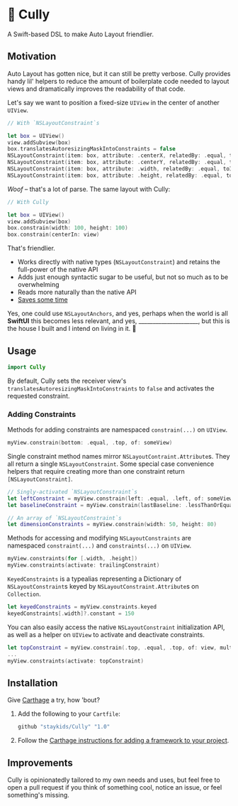 # 🏡 Cully
A Swift-based DSL to make Auto Layout friendlier.

## Motivation

Auto Layout has gotten nice, but it can still be pretty verbose. Cully provides handy lil' helpers to reduce the amount of boilerplate code needed to layout views and dramatically improves the readability of that code.

Let's say we want to position a fixed-size `UIView` in the center of another `UIView`.

```swift
// With `NSLayoutConstraint`s

let box = UIView()
view.addSubview(box)
box.translatesAutoresizingMaskIntoConstraints = false
NSLayoutConstraint(item: box, attribute: .centerX, relatedBy: .equal, toItem: view, attribute: .centerX, multiplier: 1.0, constant: 0).isActive = true
NSLayoutConstraint(item: box, attribute: .centerY, relatedBy: .equal, toItem: view, attribute: .centerY, multiplier: 1.0, constant: 0).isActive = true
NSLayoutConstraint(item: box, attribute: .width, relatedBy: .equal, toItem: nil, attribute: .notAnAttribute, multiplier: 1.0, constant: 100).isActive = true
NSLayoutConstraint(item: box, attribute: .height, relatedBy: .equal, toItem: nil, attribute: .notAnAttribute, multiplier: 1.0, constant: 100).isActive = true
```

*Woof* – that's a lot of parse. The same layout with Cully:

```swift
// With Cully

let box = UIView()
view.addSubview(box)
box.constrain(width: 100, height: 100)
box.constrain(centerIn: view)
```

That's friendlier.

- Works directly with native types (`NSLayoutConstraint`) and retains the full-power of the native API
- Adds just enough syntactic sugar to be useful, but not so much as to be overwhelming
- Reads more naturally than the native API
- [Saves some time](https://twitter.com/BigZaphod/status/1149876955879268354)

Yes, one could use `NSLayoutAnchors`, and yes, perhaps when the world is all **SwiftUI** this becomes less relevant, and yes, _____________________, but this is the house I built and I intend on living in it. 🏡

## Usage

```swift
import Cully
```

By default, Cully sets the receiver view's `translatesAutoresizingMaskIntoConstraints` to `false` and activates the requested constraint.

### Adding Constraints

Methods for adding constraints are namespaced `constrain(...)` on `UIView`.

```swift
myView.constrain(bottom: .equal, .top, of: someView)
```

Single constraint method names mirror `NSLayoutContraint.Attribute`s. They all return a single `NSLayoutConstraint`. Some special case convenience helpers that require creating more than one constraint return `[NSLayoutConstraint]`.

```swift
// Singly-activated `NSLayoutConstraint`s
let leftConstraint = myView.constrain(left: .equal, .left, of: someView)
let baselineConstraint = myView.constrain(lastBaseline: .lessThanOrEqual, .lastBaseline, of: someView)

// An array of `NSLayoutConstraint`s
let dimensionConstraints = myView.constrain(width: 50, height: 80)
```

Methods for accessing and modifying `NSLayoutConstraints` are namespaced `constraint(...)` and `constraints(...)`  on `UIView`.

```swift
myView.constraints(for [.width, .height])
myView.constraints(activate: trailingConstraint)
```

`KeyedConstraints` is a typealias representing a Dictionary of `NSLayoutConstraint`s keyed by `NSLayoutConstraint.Attribute`s on `Collection`.

```swift
let keyedConstraints = myView.constraints.keyed
keyedConstraints[.width]?.constant = 150
```

You can also easily access the native `NSLayoutConstraint` initialization API, as well as a helper on `UIView` to activate and deactivate constraints.

```swift
let topConstraint = myView.constrain(.top, .equal, .top, of: view, multiplier: 1.0, constant: 100, isActive: false)
...
myView.constraints(activate: topConstraint)
```

## Installation

Give [Carthage](https://github.com/Carthage/Carthage) a try, how 'bout?

1. Add the following to your `Cartfile`:

    ```swift
    github "staykids/Cully" "1.0"
    ```

2. Follow the [Carthage instructions for adding a framework to your project](https://github.com/Carthage/Carthage#adding-frameworks-to-an-application). 

## Improvements

Cully is opinionatedly tailored to my own needs and uses, but feel free to open a pull request if you think of something cool, notice an issue, or feel something's missing. 
